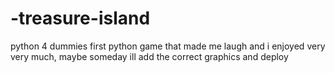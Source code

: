 # -treasure-island
python 4 dummies first python game that made me laugh and i enjoyed very very much, maybe someday ill add the correct graphics and deploy
